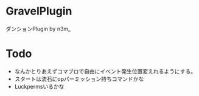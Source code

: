 # GravelPlugin
ダンションPlugin by n3m_

# Todo
- なんかとりあえずコマブロで自由にイベント発生位置変えれるようにする。
- スタートは流石にopパーミッション持ちコマンドかな
- Luckpermsいるかな